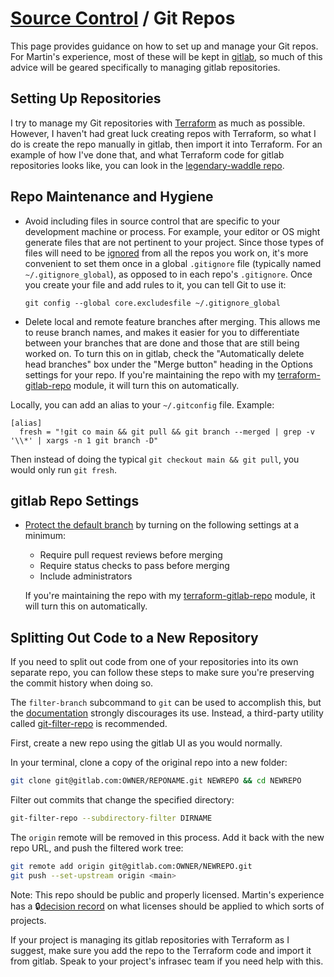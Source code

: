 # [Source Control](./README.md) / Git Repos

This page provides guidance on how to set up and manage your Git repos.
For Martin's experience, most of these will be kept in [gitlab](https://gitlab.com),
so much of this advice will be geared specifically to managing gitlab
repositories.

## Setting Up Repositories

I try to manage my Git repositories with [Terraform](https://terraform.io)
as much as possible. However, I haven't had great luck creating repos with
Terraform, so what I do is create the repo manually in gitlab, then import
it into Terraform. For an example of how I've done that, and what Terraform
code for gitlab repositories looks like, you can look in the
[legendary-waddle repo](https://gitlab.com/webmaeistro/legendary-waddle/tree/master/Frontworks-prod/gitlab-global).

## Repo Maintenance and Hygiene

* Avoid including files in source control that are specific to your development
machine or process. For example, your editor or OS might generate files that are
not pertinent to your project. Since those types of files will need to be
[ignored](https://help.gitlab.com/en/gitlab/using-git/ignoring-files) from all
the repos you work on, it's more convenient to set them once in a global
`.gitignore` file (typically named `~/.gitignore_global`), as opposed to in each
repo's `.gitignore`. Once you create your file and add rules to it, you can tell
Git to use it:

  ```
  git config --global core.excludesfile ~/.gitignore_global
  ```

* Delete local and remote feature branches after merging. This allows me to
reuse branch names, and makes it easier for you to differentiate between
your branches that are done and those that are still being worked on. To turn
this on in gitlab, check the "Automatically delete head branches" box under
the "Merge button" heading in the Options settings for your repo. If you're
maintaining the repo with my
[terraform-gitlab-repo](https://registry.terraform.io/modules/webmaeistro/repo/gitlab)
module, it will turn this on automatically.

Locally, you can add an alias to your `~/.gitconfig` file. Example:

  ```
  [alias]
    fresh = "!git co main && git pull && git branch --merged | grep -v '\\*' | xargs -n 1 git branch -D"
  ```

  Then instead of doing the typical `git checkout main && git pull`, you would
  only run `git fresh`.

## gitlab Repo Settings

* [Protect the default branch](https://help.gitlab.com/en/articles/configuring-protected-branches) by turning on the following settings at a minimum:

  * Require pull request reviews before merging
  * Require status checks to pass before merging
  * Include administrators

  If you're maintaining the repo with my [terraform-gitlab-repo](https://registry.terraform.io/modules/webmaeistro/repo/gitlab)
  module, it will turn this on automatically.

## Splitting Out Code to a New Repository

If you need to split out code from one of your repositories into its own
separate repo, you can follow these steps to make sure you're preserving
the commit history when doing so.

The `filter-branch` subcommand to `git` can be used to accomplish this, but the
[documentation](https://git-scm.com/docs/git-filter-branch) strongly
discourages its use. Instead, a third-party utility called
[git-filter-repo](https://gitlab.com/newren/git-filter-repo) is recommended.

First, create a new repo using the gitlab UI as you would normally.

In your terminal, clone a copy of the original repo into a new folder:

```sh
git clone git@gitlab.com:OWNER/REPONAME.git NEWREPO && cd NEWREPO
```

Filter out commits that change the specified directory:

```sh
git-filter-repo --subdirectory-filter DIRNAME
```

The `origin` remote will be removed in this process. Add it back with the new
repo URL, and push the filtered work tree:

```sh
git remote add origin git@gitlab.com:OWNER/NEWREPO.git
git push --set-upstream origin <main>
```

Note: This repo should be public and properly licensed. Martin's experience has a
:lock:[decision record][license_tdr] on what licenses should be applied to
which sorts of projects.

If your project is managing its gitlab repositories with Terraform as
I suggest, make sure you add the repo to the Terraform code and import
it from gitlab. Speak to your project's infrasec team if you need help
with this.

[license_tdr]: https://docs.google.com/document/d/12UYIN3XfRPdKQV87_0ILa9-z6eWRBcLqtwP9fCyR6Tg/edit
